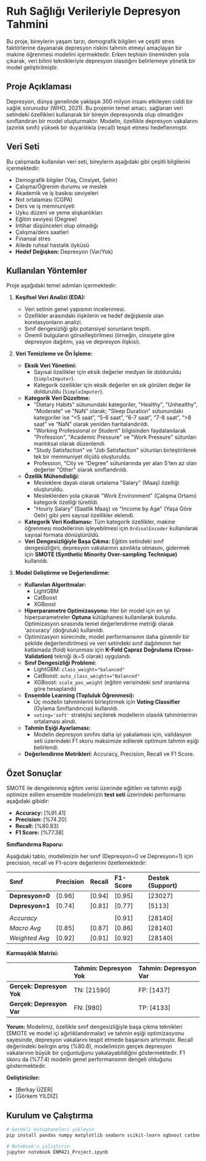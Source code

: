 # Ruh Sağlığı Verileriyle Depresyon Tahmini

Bu proje, bireylerin yaşam tarzı, demografik bilgileri ve çeşitli stres faktörlerine dayanarak depresyon riskini tahmin etmeyi amaçlayan bir makine öğrenmesi modelini içermektedir. Erken teşhisin öneminden yola çıkarak, veri bilimi teknikleriyle depresyon olasılığını belirlemeye yönelik bir model geliştirilmiştir.

## Proje Açıklaması

Depresyon, dünya genelinde yaklaşık 300 milyon insanı etkileyen ciddi bir sağlık sorunudur (WHO, 2021). Bu projenin temel amacı, sağlanan veri setindeki özellikleri kullanarak bir bireyin depresyonda olup olmadığını sınıflandıran bir model oluşturmaktır. Modelin, özellikle depresyon vakalarını (azınlık sınıfı) yüksek bir duyarlılıkla (recall) tespit etmesi hedeflenmiştir.

## Veri Seti

Bu çalışmada kullanılan veri seti, bireylerin aşağıdaki gibi çeşitli bilgilerini içermektedir:

*   Demografik bilgiler (Yaş, Cinsiyet, Şehir)
*   Çalışma/Öğrenim durumu ve meslek
*   Akademik ve iş baskısı seviyeleri
*   Not ortalaması (CGPA)
*   Ders ve iş memnuniyeti
*   Uyku düzeni ve yeme alışkanlıkları
*   Eğitim seviyesi (Degree)
*   İntihar düşünceleri olup olmadığı
*   Çalışma/ders saatleri
*   Finansal stres
*   Ailede ruhsal hastalık öyküsü
*   **Hedef Değişken:** Depresyon (Var/Yok)

## Kullanılan Yöntemler

Proje aşağıdaki temel adımları içermektedir:

1.  **Keşifsel Veri Analizi (EDA):**
    *   Veri setinin genel yapısının incelenmesi.
    *   Özellikler arasındaki ilişkilerin ve hedef değişkenle olan korelasyonların analizi.
    *   Sınıf dengesizliği gibi potansiyel sorunların tespiti.
    *   Önemli bulguların görselleştirilmesi (örneğin, cinsiyete göre depresyon dağılımı, yaş ve depresyon ilişkisi).

2.  **Veri Temizleme ve Ön İşleme:**
    *   **Eksik Veri Yönetimi:**
        *   Sayısal özellikler için eksik değerler medyan ile dolduruldu (`SimpleImputer`).
        *   Kategorik özellikler için eksik değerler en sık görülen değer ile dolduruldu (`SimpleImputer`).
    *   **Kategorik Veri Düzeltme:**
        *   "Dietary Habits" sütunundaki kategoriler, "Healthy", "Unhealthy", "Moderate" ve "NaN" olarak; "Sleep Duration" sütunundaki kategoriler ise “<5 saat”, “5-6 saat”, “6-7 saat”, “7-8 saat”, “>8 saat” ve “NaN” olarak yeniden haritalandırıldı.
        *   "Working Professional or Student" bilgisinden faydalanılarak "Profession", "Academic Pressure" ve "Work Pressure" sütunları mantıksal olarak düzenlendi.
        *   "Study Satisfaction" ve "Job Satisfaction" sütunları birleştirilerek tek bir memnuniyet ölçütü oluşturuldu.
        *   Profession, “City ve “Degree" sütunlarında yer alan 5'ten az olan değerler "Other" olarak sınıflandırıldı.
    *   **Özellik Mühendisliği:**
        *   Mesleklere dayalı olarak ortalama "Salary" (Maaş) özelliği oluşturuldu.
        *   Mesleklerden yola çıkarak "Work Environment" (Çalışma Ortamı) kategorik özelliği türetildi.
        *   "Hourly Salary" (Saatlik Maaş) ve "Income by Age" (Yaşa Göre Gelir) gibi yeni sayısal özellikler eklendi.
    *   **Kategorik Veri Kodlaması:** Tüm kategorik özellikler, makine öğrenmesi modellerinin işleyebilmesi için `OrdinalEncoder` kullanılarak sayısal formata dönüştürüldü.
    *   **Veri Dengesizliğiyle Başa Çıkma:** Eğitim setindeki sınıf dengesizliğini, depresyon vakalarının azınlıkta olmasını, gidermek için **SMOTE (Synthetic Minority Over-sampling Technique)** kullanıldı.

3.  **Model Geliştirme ve Değerlendirme:**
    *   **Kullanılan Algoritmalar:**
        *   LightGBM
        *   CatBoost
        *   XGBoost
    *   **Hiperparametre Optimizasyonu:** Her bir model için en iyi hiperparametreler **Optuna** kütüphanesi kullanılarak bulundu. Optimizasyon sırasında temel değerlendirme metriği olarak 'accuracy' (doğruluk) kullanıldı.
    *   Optimizasyon sürecinde, model performansının daha güvenilir bir şekilde değerlendirilmesi ve veri setindeki sınıf dağılımının her katlamada (fold) korunması için **K-Fold Çapraz Doğrulama (Cross-Validation)** tekniği (k=5 olarak) uygulandı.
    *   **Sınıf Dengesizliği Problemi:**
        *   LightGBM: `class_weight="balanced"`
        *   CatBoost: `auto_class_weights="Balanced"`
        *   XGBoost: `scale_pos_weight` (eğitim verisindeki sınıf oranlarına göre hesaplandı)
    *   **Ensemble Learning (Topluluk Öğrenmesi):**
        *   Üç modelin tahminlerini birleştirmek için **Voting Classifier** (Oylama Sınıflandırıcısı) kullanıldı.
        *   `voting='soft'` stratejisi seçilerek modellerin olasılık tahminlerinin ortalaması alındı.
    *   **Tahmin Eşiği Ayarlaması:**
        *   Modelin depresyon sınıfını daha iyi yakalaması için, validasyon seti üzerindeki F1 skoru maksimize edilerek optimum tahmin eşiği belirlendi.
    *   **Değerlendirme Metrikleri:** Accuracy, Precision, Recall ve F1 Score.

## Özet Sonuçlar

SMOTE ile dengelenmiş eğitim verisi üzerinde eğitilen ve tahmin eşiği optimize edilen ensemble modelimizin **test seti** üzerindeki performansı aşağıdaki gibidir:

*   **Accuracy:** \[%91.41]
*   **Precision:** \[%74.20]
*   **Recall:** \[%80.83]
*   **F1 Score:** \[%77.38]

**Sınıflandırma Raporu:**

Aşağıdaki tablo, modelimizin her sınıf (Depresyon=0 ve Depresyon=1) için precision, recall ve F1-score değerlerini özetlemektedir:

| Sınıf             | Precision | Recall  | F1-Score | Destek (Support) |
| :---------------- | :-------- | :-----  | :------- | :--------------- |
| **Depresyon=0**   | \[0.96]   | \[0.94] | \[0.95]  | \[23027]         |
| **Depresyon=1**   | \[0.74]   | \[0.81] | \[0.77]  | \[5113]          |
|                   |           |         |          |                  |
| _Accuracy_        |           |         | \[0.91]  | \[28140]         |
| _Macro Avg_       | \[0.85]   | \[0.87] | \[0.86]  | \[28140]         |
| _Weighted Avg_    | \[0.92]   | \[0.91] | \[0.92]  | \[28140]         |

**Karmaşıklık Matrisi:**

|                   | Tahmin: Depresyon Yok | Tahmin: Depresyon Var |
| :---------------- | :-------------------- | :-------------------- |
| **Gerçek: Depresyon Yok** | TN: \[21590]          | FP: \[1437]   |
| **Gerçek: Depresyon Var** | FN: \[980]            | TP: \[4133]   |

**Yorum:**
Modelimiz, özellikle sınıf dengesizliğiyle başa çıkma teknikleri (SMOTE ve model içi ağırlıklandırmalar) ve tahmin eşiği optimizasyonu sayesinde, depresyon vakalarını tespit etmede başarısını artırmıştır. Recall değerindeki belirgin artış (%80.8), modelimizin gerçek depresyon vakalarının büyük bir çoğunluğunu yakalayabildiğini göstermektedir. F1 skoru da (%77.4) modelin genel performansının dengeli olduğunu göstermektedir.

**Geliştiriciler:**
*   \[Berkay ÜZER]
*   \[Görkem YILDIZ]

## Kurulum ve Çalıştırma

```bash
# Gerekli kütüphaneleri yükleyin
pip install pandas numpy matplotlib seaborn scikit-learn xgboost catboost lightgbm optuna squarify imblearn missingno

# Notebook'u çalıştırın
jupyter notebook ENM421_Project.ipynb
